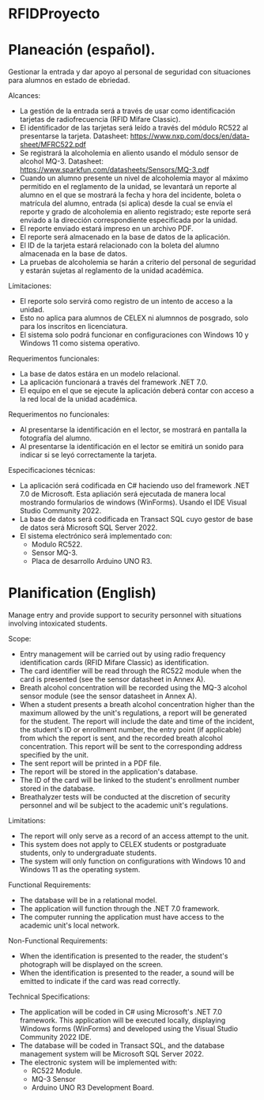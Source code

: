 # RFIDProyecto

# Planeación (español).

Gestionar la entrada y dar apoyo al personal de seguridad con situaciones para alumnos en estado de ebriedad.

Alcances:

- La gestión de la entrada será a través de usar como identificación tarjetas de radiofrecuencia (RFID Mifare Classic).
- El identificador de las tarjetas será leído a través del módulo RC522 al presentarse la tarjeta.
Datasheet: https://www.nxp.com/docs/en/data-sheet/MFRC522.pdf
- Se registrará la alcoholemia en aliento usando el módulo sensor de alcohol MQ-3.
Datasheet: https://www.sparkfun.com/datasheets/Sensors/MQ-3.pdf
- Cuando un alumno presente un nivel de alcoholemia mayor al máximo permitido en el reglamento de la unidad, se levantará un reporte al alumno en el que se mostrará la fecha y hora del incidente, boleta o matrícula del alumno, entrada (si aplica) desde la cual se envía el reporte y grado de alcoholemia en aliento registrado; este reporte será enviado a la dirección correspondiente especificada por la unidad.
- El reporte enviado estará impreso en un archivo PDF.
- El reporte será almacenado en la base de datos de la aplicación.
- El ID de la tarjeta estará relacionado con la boleta del alumno almacenada en la base de datos.
- La pruebas de alcoholemia se harán a criterio del personal de seguridad y estarán sujetas al reglamento de la unidad académica.

Límitaciones:

- El reporte solo servirá como registro de un intento de acceso a la unidad.
- Esto no aplica para alumnos de CELEX ni alumnnos de posgrado, solo para los inscritos en licenciatura.
- El sistema solo podrá funcionar en configuraciones con Windows 10 y Windows 11 como sistema operativo.


Requerimentos funcionales:

- La base de datos estára en un modelo relacional.
- La aplicación funcionará a través del framework .NET 7.0.
- El equipo en el que se ejecute la aplicación deberá contar con acceso a la red local de la unidad académica.

Requerimentos no funcionales:

- Al presentarse la identificación en el lector, se mostrará en pantalla la fotografía del alumno.
- Al presentarse la identificación en el lector se emitirá un sonido para indicar si se leyó correctamente la tarjeta.

Especificaciones técnicas:

- La aplicación será codificada en C# haciendo uso del framework .NET 7.0 de Microsoft. Esta apliación será ejecutada de manera local mostrando formularios de windows (WinForms). Usando el IDE Visual Studio Community 2022.
- La base de datos será codificada en Transact SQL cuyo gestor de base de datos será Microsoft SQL Server 2022. 
- El sistema electrónico será implementado con:
	- Modulo RC522.
	- Sensor MQ-3.
	- Placa de desarrollo Arduino UNO R3.

# Planification (English)

Manage entry and provide support to security personnel with situations involving intoxicated students.

Scope:

- Entry management will be carried out by using radio frequency identification cards (RFID Mifare Classic) as identification.
- The card identifier will be read through the RC522 module when the card is presented (see the sensor datasheet in Annex A).
- Breath alcohol concentration will be recorded using the MQ-3 alcohol sensor module (see the sensor datasheet in Annex A).
- When a student presents a breath alcohol concentration higher than the maximum allowed by the unit's regulations, a report will be generated for the student. The report will include the date and time of the incident, the student's ID or enrollment number, the entry point (if applicable) from which the report is sent, and the recorded breath alcohol concentration. This report will be sent to the corresponding address specified by the unit.
- The sent report will be printed in a PDF file.
- The report will be stored in the application's database.
- The ID of the card will be linked to the student's enrollment number stored in the database.
- Breathalyzer tests will be conducted at the discretion of security personnel and wil be subject to the academic unit's regulations.

Limitations:

- The report will only serve as a record of an access attempt to the unit.
- This system does not apply to CELEX students or postgraduate students, only to undergraduate students.
- The system will only function on configurations with Windows 10 and Windows 11 as the operating system.

Functional Requirements:

- The database will be in a relational model.
- The application will function through the .NET 7.0 framework.
- The computer running the application must have access to the academic unit's local network.

Non-Functional Requirements:

- When the identification is presented to the reader, the student's photograph will be displayed on the screen.
- When the identification is presented to the reader, a sound will be emitted to indicate if the card was read correctly.

Technical Specifications:

- The application will be coded in C# using Microsoft's .NET 7.0 framework. This application will be executed locally, displaying Windows forms (WinForms) and developed using the Visual Studio Community 2022 IDE.
- The database will be coded in Transact SQL, and the database management system will be Microsoft SQL Server 2022.
- The electronic system will be implemented with:
    - RC522 Module.
    - MQ-3 Sensor
    - Arduino UNO R3 Development Board.